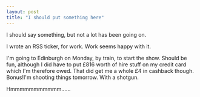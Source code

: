```yaml
---
layout: post
title: "I should put something here"
---
```

I should say something, but not a lot has been going on.

I wrote an RSS ticker, for work. Work seems happy with it.

I'm going to Edinburgh on Monday, by train, to start the show. Should be fun,
although I did have to put £816 worth of hire stuff on my credit card which
I'm therefore owed. That did get me a whole £4 in cashback though. Bonus!I'm
shooting things tomorrow. With a shotgun.

Hmmmmmmmmmmm......
